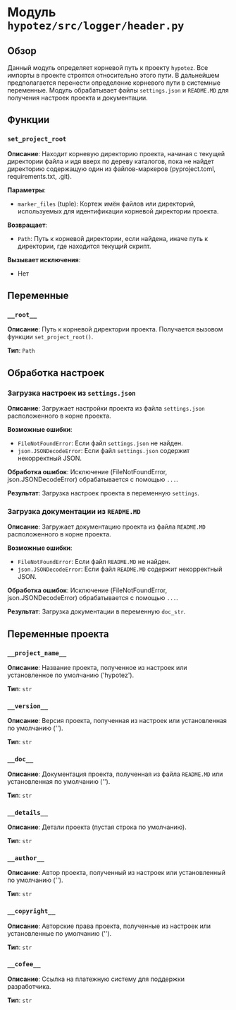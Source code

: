 # Модуль `hypotez/src/logger/header.py`

## Обзор

Данный модуль определяет корневой путь к проекту `hypotez`. Все импорты в проекте строятся относительно этого пути.  В дальнейшем предполагается перенести определение корневого пути в системные переменные.  Модуль обрабатывает файлы `settings.json` и `README.MD` для получения настроек проекта и документации.

## Функции

### `set_project_root`

**Описание**: Находит корневую директорию проекта, начиная с текущей директории файла и идя вверх по дереву каталогов, пока не найдет директорию содержащую один из файлов-маркеров (pyproject.toml, requirements.txt, .git).

**Параметры**:
- `marker_files` (tuple): Кортеж имён файлов или директорий, используемых для идентификации корневой директории проекта.

**Возвращает**:
- `Path`: Путь к корневой директории, если найдена, иначе путь к директории, где находится текущий скрипт.

**Вызывает исключения**:
- Нет


## Переменные

### `__root__`

**Описание**: Путь к корневой директории проекта. Получается вызовом функции `set_project_root()`.

**Тип**: `Path`


## Обработка настроек

### Загрузка настроек из `settings.json`

**Описание**: Загружает настройки проекта из файла `settings.json` расположенного в корне проекта.

**Возможные ошибки**:
- `FileNotFoundError`: Если файл `settings.json` не найден.
- `json.JSONDecodeError`: Если файл `settings.json` содержит некорректный JSON.

**Обработка ошибок**: Исключение (FileNotFoundError, json.JSONDecodeError) обрабатывается с помощью `...`.

**Результат**: Загрузка настроек проекта в переменную `settings`.


### Загрузка документации из `README.MD`

**Описание**: Загружает документацию проекта из файла `README.MD` расположенного в корне проекта.

**Возможные ошибки**:
- `FileNotFoundError`: Если файл `README.MD` не найден.
- `json.JSONDecodeError`: Если файл `README.MD` содержит некорректный JSON.

**Обработка ошибок**: Исключение (FileNotFoundError, json.JSONDecodeError) обрабатывается с помощью `...`.

**Результат**: Загрузка документации в переменную `doc_str`.

## Переменные проекта

### `__project_name__`

**Описание**: Название проекта, полученное из настроек или установленное по умолчанию ('hypotez').

**Тип**: `str`

### `__version__`

**Описание**: Версия проекта, полученная из настроек или установленная по умолчанию ('').

**Тип**: `str`

### `__doc__`

**Описание**: Документация проекта, полученная из файла `README.MD` или установленная по умолчанию ('').

**Тип**: `str`

### `__details__`

**Описание**: Детали проекта (пустая строка по умолчанию).

**Тип**: `str`

### `__author__`

**Описание**: Автор проекта, полученный из настроек или установленный по умолчанию ('').

**Тип**: `str`

### `__copyright__`

**Описание**: Авторские права проекта, полученные из настроек или установленные по умолчанию ('').

**Тип**: `str`

### `__cofee__`

**Описание**: Ссылка на платежную систему для поддержки разработчика.

**Тип**: `str`